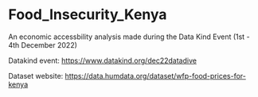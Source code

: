 # Food_Insecurity_Kenya
An economic accessbility analysis made during the Data Kind Event (1st - 4th December 2022)

Datakind event: https://www.datakind.org/dec22datadive

Dataset website: https://data.humdata.org/dataset/wfp-food-prices-for-kenya
